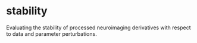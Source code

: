 # stability
Evaluating the stability of processed neuroimaging derivatives with respect to data and parameter perturbations.
